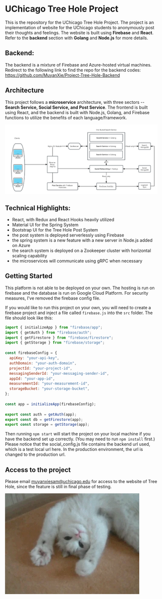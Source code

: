 # UChicago Tree Hole Project

This is the repository for the UChicago Tree Hole Project. The project is an implementation of website for the UChicago students to anonymously post their thoughts and feelings. The website is built using __Firebase__ and __React__. Refer to the __backend__ section with __Golang__ and __Node.js__ for more details.

## Backend:
The backend is a mixture of Firebase and Azure-hosted virtual machines. Redirect to the following link to find the repo for the backend codes:
 https://github.com/MuyanXie/Project-Tree-Hole-Backend

## Architecture

This project follows a __microservice__ architecture, with three sectors -- __Search Service, Social Service, and Post Service__. The frontend is built using React, and the backend is built with Node.js, Golang, and Firebase functions to utilize the benefits of each language/framework.

![Alt Text](instructions/Tree_Hole_Flowchart.png)

## Technical Highlights:
- React, with Redux and React Hooks heavily utilized
- Material UI for the Spring System
- Bootstrap UI for the Tree Hole Post System
- the post system is deployed serverlessly using Firebase
- the spring system is a new feature with a new server in Node.js added on Azure 
- the search system is deployed on a Zookeeper cluster with horizontal scaling capability
- the microservices will communicate using gRPC when necessary

## Getting Started
This platform is not able to be deployed on your own. The hosting is run on firebase and the database is run on Google Cloud Platform. For security measures, I've removed the firebase config file.


If you would like to run this project on your own, you will need to create a firebase project and inject a file called `firebase.js` into the `src` folder. The file should look like this:

```javascript
import { initializeApp } from "firebase/app";
import { getAuth } from "firebase/auth";
import { getFirestore } from "firebase/firestore";
import { getStorage } from "firebase/storage";

const firebaseConfig = {
  apiKey: "your-api-key",
  authDomain: "your-auth-domain",
  projectId: "your-project-id",
  messagingSenderId: "your-messaging-sender-id",
  appId: "your-app-id",
  measurementId: "your-measurement-id",
  storageBucket: "your-storage-bucket",
};

const app = initializeApp(firebaseConfig);

export const auth = getAuth(app);
export const db = getFirestore(app);
export const storage = getStorage(app);
```

Then running `npm start` will start the project on your local machine if you have the backend set up correctly. (You may need to run `npm install` first.) Please notice that the social_config.js file contains the backend url used, which is a test local url here. In the production environment, the url is changed to the production url.

## Access to the project

Please email muyanxiesam@uchicago.edu for access to the website of Tree Hole, since the feature is still in final phase of testing.

![Alt Text](public/giphy.gif)